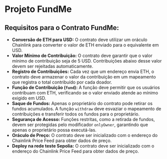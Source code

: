 # Projeto FundMe

## Requisitos para o Contrato FundMe:

- **Conversão de ETH para USD:** O contrato deve utilizar um oráculo Chainlink para converter o valor de ETH enviado para o equivalente em USD.
- **Valor Mínimo de Contribuição:** O contrato deve garantir que o valor mínimo de contribuição seja de 5 USD. Contribuições abaixo desse valor devem ser rejeitadas automaticamente.
- **Registro de Contribuições:** Cada vez que um endereço envia ETH, o contrato deve armazenar o valor da contribuição em um mapeamento que registra o total contribuído por cada doador.
- **Função de Contribuição (`fund`):** A função deve permitir que os usuários contribuam com ETH, verificando se o valor enviado atende ao mínimo exigido em USD.
- **Saque de Fundos:** Apenas o proprietário do contrato pode retirar os fundos acumulados. A função `withdraw` deve esvaziar o mapeamento de contribuições e transferir todos os fundos para o proprietário.
- **Segurança de Acesso:** Funções restritas, como a retirada de fundos, devem ser protegidas pelo modificador `onlyOwner`, garantindo que apenas o proprietário possa executá-las.
- **Oráculo de Preço:** O contrato deve ser inicializado com o endereço do Chainlink Price Feed para obter dados de preço.
- **Deploy na rede teste Sepolia:** O contrato deve ser inicializado com o endereço do Chainlink Price Feed para obter dados de preço.

